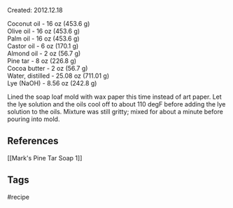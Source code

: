 Created: 2012.12.18

Coconut oil - 16 oz (453.6 g)  
Olive oil - 16 oz (453.6 g)  
Palm oil - 16 oz (453.6 g)  
Castor oil - 6 oz (170.1 g)  
Almond oil - 2 oz (56.7 g)  
Pine tar - 8 oz (226.8 g)  
Cocoa butter - 2 oz (56.7 g)  
Water, distilled - 25.08 oz (711.01 g)  
Lye (NaOH) - 8.56 oz (242.8 g)  
  
Lined the soap loaf mold with wax paper this time instead of art paper. Let the lye solution and the oils cool off to about 110 degF before adding the lye solution to the oils. Mixture was still gritty; mixed for about a minute before pouring into mold.

## References
[[Mark's Pine Tar Soap 1]]
## Tags
#recipe 